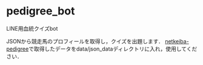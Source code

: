 # pedigree_bot
LINE用血統クイズbot

JSONから競走馬のプロフィールを取得し，クイズを出題します．
[netkeiba-pedigree](https://github.com/watal1/netkeiba_pedigree)で取得したデータをdata/json_dataディレクトリに入れ，使用してください．
